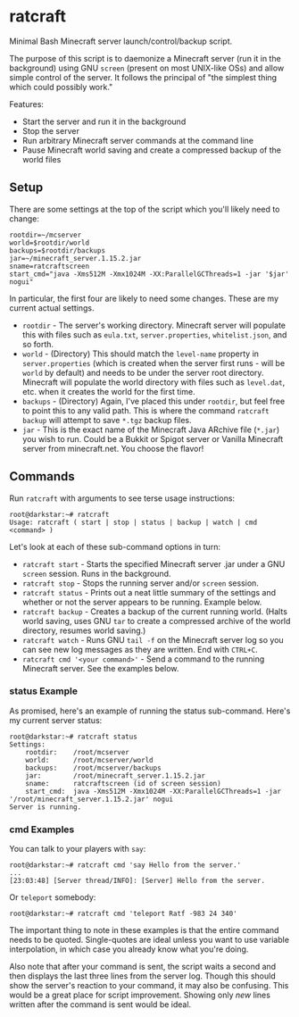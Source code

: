 # ratcraft
Minimal Bash Minecraft server launch/control/backup script.

The purpose of this script is to daemonize a Minecraft server (run it in the background) using GNU `screen` (present on most UNIX-like OSs) and allow simple control of the server.  It follows the principal of "the simplest thing which could possibly work."

Features:

* Start the server and run it in the background
* Stop the server
* Run arbitrary Minecraft server commands at the command line
* Pause Minecraft world saving and create a compressed backup of the world files

## Setup

There are some settings at the top of the script which you'll likely need to change:

```
rootdir=~/mcserver
world=$rootdir/world
backups=$rootdir/backups
jar=~/minecraft_server.1.15.2.jar
sname=ratcraftscreen
start_cmd="java -Xms512M -Xmx1024M -XX:ParallelGCThreads=1 -jar '$jar' nogui"
```

In particular, the first four are likely to need some changes. These are my current actual settings.

* `rootdir` - The server's working directory. Minecraft server will populate this with files such as `eula.txt`, `server.properties`, `whitelist.json`, and so forth.
* `world` - (Directory) This should match the `level-name` property in `server.properties` (which is created when the server first runs - will be `world` by default) and needs to be under the server root directory. Minecraft will populate the world directory with files such as `level.dat`, etc. when it creates the world for the first time.
* `backups` - (Directory) Again, I've placed this under `rootdir`, but feel free to point this to any valid path. This is where the command `ratcraft backup` will attempt to save `*.tgz` backup files.
* `jar` - This is the exact name of the Minecraft Java ARchive file (`*.jar`) you wish to run.  Could be a Bukkit or Spigot server or Vanilla Minecraft server from minecraft.net.  You choose the flavor!

## Commands

Run `ratcraft` with arguments to see terse usage instructions:

```
root@darkstar:~# ratcraft
Usage: ratcraft ( start | stop | status | backup | watch | cmd <command> )
```

Let's look at each of these sub-command options in turn:

* `ratcraft start` - Starts the specified Minecraft server .jar under a GNU `screen` session. Runs in the background.
* `ratcraft stop` - Stops the running server and/or `screen` session.
* `ratcraft status` - Prints out a neat little summary of the settings and whether or not the server appears to be running. Example below.
* `ratcraft backup` - Creates a backup of the current running world. (Halts world saving, uses GNU `tar` to create a compressed archive of the world directory, resumes world saving.)
* `ratcraft watch` - Runs GNU `tail -f` on the Minecraft server log so you can see new log messages as they are written. End with `CTRL+C`.
* `ratcraft cmd '<your command>'` - Send a command to the running Minecraft server.  See the examples below.

### status Example

As promised, here's an example of running the status sub-command. Here's my current server status:

```
root@darkstar:~# ratcraft status
Settings:
    rootdir:    /root/mcserver
    world:      /root/mcserver/world
    backups:    /root/mcserver/backups
    jar:        /root/minecraft_server.1.15.2.jar
    sname:      ratcraftscreen (id of screen session)
    start_cmd:  java -Xms512M -Xmx1024M -XX:ParallelGCThreads=1 -jar '/root/minecraft_server.1.15.2.jar' nogui
Server is running.
```

### cmd Examples

You can talk to your players with `say`:

```
root@darkstar:~# ratcraft cmd 'say Hello from the server.'
...
[23:03:48] [Server thread/INFO]: [Server] Hello from the server.
```

Or `teleport` somebody:

```
root@darkstar:~# ratcraft cmd 'teleport Ratf -983 24 340'
```

The important thing to note in these examples is that the entire command needs to be quoted. Single-quotes are ideal unless you want to use variable interpolation, in which case you already know what you're doing.

Also note that after your command is sent, the script waits a second and then displays the last three lines from the server log.  Though this should show the server's reaction to your command, it may also be confusing.    This would be a great place for script improvement. Showing only _new_ lines written after the command is sent would be ideal.
